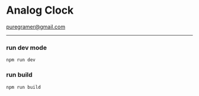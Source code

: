 # Analog Clock
puregramer@gmail.com

---
### run dev mode
`npm run dev`

### run build
`npm run build`
